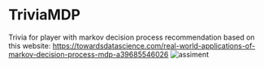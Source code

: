 # TriviaMDP
Trivia for player with markov decision process recommendation based on this website: https://towardsdatascience.com/real-world-applications-of-markov-decision-process-mdp-a39685546026
![assiment](https://user-images.githubusercontent.com/69154043/152654843-315608f4-e38a-47c6-91ed-5128a910946b.png)


